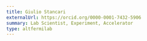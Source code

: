 ```yaml
---
title: Giulio Stancari
externalUrl: https://orcid.org/0000-0001-7432-5906
summary: Lab Scientist, Experiment, Accelerator
type: altfermilab
---
```


